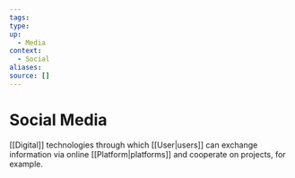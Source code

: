 ```yaml
---
tags:
type:
up:
  - Media
context:
  - Social
aliases:
source: []
---
```


# Social Media

[[Digital]] technologies through which [[User|users]] can exchange information via online [[Platform|platforms]] and cooperate on projects, for example.
